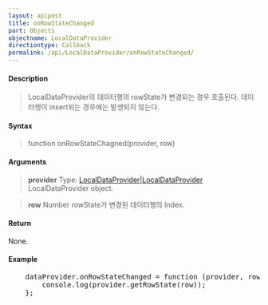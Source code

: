 ```yaml
---
layout: apipost
title: onRowStateChanged
part: Objects
objectname: LocalDataProvider
directiontype: Callback
permalink: /api/LocalDataProvider/onRowStateChanged/
---
```



#### Description

> LocalDataProvider의 데이터행의 rowState가 변경되는 경우 호출된다.
> 데이터행이 insert되는 경우에는 발생되지 않는다.

#### Syntax

> function onRowStateChagned(provider, row)

#### Arguments

> **provider**
> Type: [LocalDataProvider\|LocalDataProvider](/api/LocalDataProvider/)
> LocalDataProvider object.

> **row**
> Number
> rowState가 변경된 데이터행의 Index.

#### Return

None.

#### Example

<pre class="prettyprint">
    dataProvider.onRowStateChanged = function (provider, row) {
        console.log(provider.getRowState(row));
    };
</pre>

